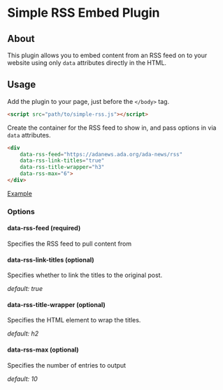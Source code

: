 # Simple RSS Embed Plugin

## About

This plugin allows you to embed content from an RSS feed on to your website using only `data` attributes directly in the HTML.

## Usage

Add the plugin to your page, just before the `</body>` tag.

```html
<script src="path/to/simple-rss.js"></script>
```

Create the container for the RSS feed to show in, and pass options in via `data` attributes.

```html
<div 
    data-rss-feed="https://adanews.ada.org/ada-news/rss" 
    data-rss-link-titles="true" 
    data-rss-title-wrapper="h3" 
    data-rss-max="6">
</div>
```

[Example](http://codepen.io/nickmoreton/pen/pEZggP)

### Options

#### data-rss-feed (required)

Specifies the RSS feed to pull content from

#### data-rss-link-titles (optional)

Specifies whether to link the titles to the original post.

_default: true_

#### data-rss-title-wrapper (optional)

Specifies the HTML element to wrap the titles.

_default: h2_

#### data-rss-max (optional)

Specifies the number of entries to output

_default: 10_
